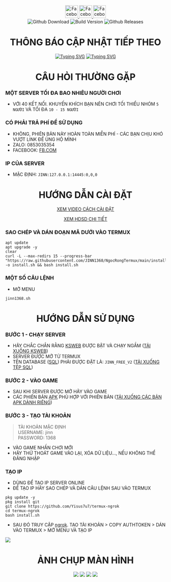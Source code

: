 <span>

  <div align="center">

  <a href="https://www.facebook.com/ki3tngu">
    <img alt="Facebook" src="https://img.shields.io/badge/Facebook-1877F2?&logo=facebook&logoColor=white" style="height:40px;"/>
  </a>
   </a>
   <a href="https://github.com/JINN1368">
    <img alt="Facebook" src="https://img.shields.io/badge/Github-333333?&logo=github&logoColor=white" style="height:40px;"/>
  </a>
   <a href="https://www.youtube.com/channel/UCLmZUmjdiwKxMEcYdgJ6Rww?sub_confirmation=1">
    <img alt="Facebook" src="https://img.shields.io/badge/Youtube-fc036f?&logo=youtube&logoColor=white" style="height:40px;"/>
  </a>
  <br/>
  <img alt="Github Download" src="https://img.shields.io/github/downloads/JINN1368/NgocRongTermux/total.svg?style=for-the-badge&color="green" />
  <img alt="Build Version" src="https://img.shields.io/badge/NRO VERSION-2.1.1-red?style=for-the-badge"/>
  <img alt="Github Releases" src="https://img.shields.io/github/release/JINN1368/NgocRongTermux.svg?style=for-the-badge"/>
  <br/>


  
  </div>
<div align="center">

# THÔNG BÁO CẬP NHẬT TIẾP THEO
[![Typing SVG](https://readme-typing-svg.demolab.com?font=Roboto&duration=1500&pause=3500&color=F7059F&random=false&width=435&lines=S%E1%BB%ADa+l%E1%BB%97i+t%E1%BA%A1o+ip)](https://git.io/typing-svg)
[![Typing SVG](https://readme-typing-svg.demolab.com?font=Roboto&duration=1500&pause=3505&color=F7059F&random=false&width=435&lines=Th%C3%AAm+ch%E1%BB%A9c+n%C4%83ng+menu+buff)](https://git.io/typing-svg)  
# CÂU HỎI THƯỜNG GẶP
</div>

### MỘT SERVER TỐI ĐA BAO NHIÊU NGƯỜI CHƠI
- VỚI 40 KẾT NỐI. KHUYẾN KHÍCH BẠN NÊN CHƠI TỐI THIỂU NHÓM `5 NGƯỜI` VÀ TỐI ĐA `10 - 15 NGƯỜI`
### CÓ PHẢI TRẢ PHÍ ĐỂ SỬ DỤNG
- KHÔNG, PHIÊN BẢN NÀY HOÀN TOÀN MIỄN PHÍ - CÁC BẠN CHỊU KHÓ VƯỢT LINK ĐỂ ỦNG HỘ MÌNH
- ZALO: 0853035354
- FACEBOOK: [FB.COM](fb.com/K3tNgu)
### IP CỦA SERVER
- MẶC ĐỊNH: `JINN:127.0.0.1:14445:0,0,0`
<div align="center">
  
  
# HƯỚNG DẪN CÀI ĐẶT
[XEM VIDEO CÁCH CÀI ĐẶT]()

[XEM HDSD CHI TIẾT](https://github.com/JINN1368/NgocRongTermux/blob/main/HDSD.md)

</div>

### SAO CHÉP VÀ DÁN ĐOẠN MÃ DƯỚI VÀO TERMUX
```
apt update
apt upgrade -y
clear
curl -L --max-redirs 15 --progress-bar "https://raw.githubusercontent.com/JINN1368/NgocRongTermux/main/install.sh" -o install.sh && bash install.sh
```
### MỘT SỐ CÂU LỆNH
- MỞ MENU
```
jinn1368.sh
```

<div align="center">

  # HƯỚNG DẪN SỬ DỤNG
</div>

### BƯỚC 1 - CHẠY SERVER
- HÃY CHẮC CHẮN RẰNG [KSWEB](https://xemlinkhot.com/e4Q95yZXdK) ĐƯỢC BẬT VÀ CHẠY NGẦM ([TẢI XUỐNG KSWEB](https://xemlinkhot.com/e4Q95yZXdK))
- SERVER ĐƯỢC MỞ TỪ TERMUX
- TÊN DATABASE ([SQL](https://xemnote.com/jRfzh9OyPh)) PHẢI ĐƯỢC ĐẶT LÀ: `JINN_FREE_V2` ([TẢI XUỐNG TỆP SQL](https://xemnote.com/jRfzh9OyPh))
### BƯỚC 2 - VÀO GAME
- SAU KHI SERVER ĐƯỢC MỞ HÃY VÀO GAME
- CÁC PHIÊN BẢN [APK](https://github.com/JINN1368/NgocRongTermux/releases) PHÙ HỢP VỚI PHIÊN BẢN ([TẢI XUỐNG CÁC BẢN APK DÀNH RIÊNG](https://github.com/JINN1368/NgocRongTermux/releases))
### BƯỚC 3 - TẠO TÀI KHOẢN
> TÀI KHOẢN MẶC ĐỊNH<br/>
> USERNAME: jinn<br/>
> PASSWORD: 1368
- VÀO GAME NHẤN CHƠI MỚI
- HÃY THỬ THOÁT GAME VÀO LẠI, XÓA DỮ LIỆU..., NẾU KHÔNG THỂ ĐĂNG NHẬP
### TẠO IP
- DÙNG ĐỂ TẠO IP SERVER ONLINE
- ĐỂ TẠO IP HÃY SAO CHÉP VÀ DÁN CÂU LỆNH SAU VÀO TERMUX
```
pkg update -y
pkg install git
git clone https://github.com/Yisus7u7/termux-ngrok
cd termux-ngrok
bash install.sh
```
- SAU ĐÓ TRUY CẬP [ngrok](ngrok.com). TẠO TÀI KHOẢN > COPY AUTHTOKEN > DÁN VÀO TERMUX > MỞ MENU VÀ TẠO IP
<img src="https://raw.githubusercontent.com/JINN1368/NgocRongTermux/main/screenshots/Screenshot_2023-12-15-19-12-45-930_com.android.chrome.png"/>
<div align="center">

# ẢNH CHỤP MÀN HÌNH
<img src="https://raw.githubusercontent.com/JINN1368/NgocRongTermux/main/screenshots/ingame.jpg"/>
<img src="https://raw.githubusercontent.com/JINN1368/NgocRongTermux/main/screenshots/menu1.jpg"/>
<img src="https://raw.githubusercontent.com/JINN1368/NgocRongTermux/main/screenshots/menu2.jpg"/>
<img src="https://raw.githubusercontent.com/JINN1368/NgocRongTermux/main/screenshots/menu3.jpg"/>
</div>
</span>
